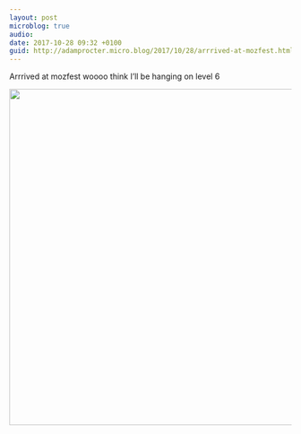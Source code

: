 ```yaml
---
layout: post
microblog: true
audio: 
date: 2017-10-28 09:32 +0100
guid: http://adamprocter.micro.blog/2017/10/28/arrrived-at-mozfest.html
---
```

Arrrived at mozfest woooo think I’ll be hanging on level 6

<img src="http://discursive.adamprocter.co.uk/uploads/2017/d0eb706e05.jpg" width="600" height="600" />
